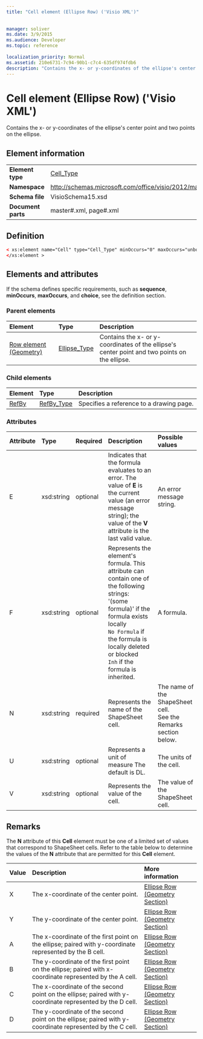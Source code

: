 ```yaml
---
title: "Cell element (Ellipse Row) ('Visio XML')"
 
 
manager: soliver
ms.date: 3/9/2015
ms.audience: Developer
ms.topic: reference
 
localization_priority: Normal
ms.assetid: 210e6731-7c94-90b1-c7c4-635df974fdb6
description: "Contains the x- or y-coordinates of the ellipse's center point and two points on the ellipse."
---
```


# Cell element (Ellipse Row) ('Visio XML')

Contains the x- or y-coordinates of the ellipse's center point and two points on the ellipse.
  
## Element information

|||
|:-----|:-----|
|**Element type** <br/> |[Cell_Type](cell_type-complextypevisio-xml.md) <br/> |
|**Namespace** <br/> |http://schemas.microsoft.com/office/visio/2012/main  <br/> |
|**Schema file** <br/> |VisioSchema15.xsd  <br/> |
|**Document parts** <br/> |master#.xml, page#.xml  <br/> |
   
## Definition

```XML
< xs:element name="Cell" type="Cell_Type" minOccurs="0" maxOccurs="unbounded" >
</xs:element >
```

## Elements and attributes

If the schema defines specific requirements, such as **sequence**, **minOccurs**, **maxOccurs**, and **choice**, see the definition section. 
  
### Parent elements

|**Element**|**Type**|**Description**|
|:-----|:-----|:-----|
|[Row element (Geometry)](row-element-geometry-sectionvisio-xml.md) <br/> |[Ellipse_Type](ellipse_type-complextypevisio-xml.md) <br/> |Contains the x- or y-coordinates of the ellipse's center point and two points on the ellipse.  <br/> |
   
### Child elements

|**Element**|**Type**|**Description**|
|:-----|:-----|:-----|
|[RefBy](refby-element-cell_type-complextypevisio-xml.md) <br/> |[RefBy_Type](refby_type-complextypevisio-xml.md) <br/> |Specifies a reference to a drawing page.  <br/> |
   
### Attributes

|**Attribute**|**Type**|**Required**|**Description**|**Possible values**|
|:-----|:-----|:-----|:-----|:-----|
|E  <br/> |xsd:string  <br/> |optional  <br/> |Indicates that the formula evaluates to an error. The value of **E** is the current value (an error message string); the value of the **V** attribute is the last valid value.  <br/> |An error message string.  <br/> |
|F  <br/> |xsd:string  <br/> |optional  <br/> | Represents the element's formula. This attribute can contain one of the following strings:  <br/>  '(some formula)' if the formula exists locally  <br/>  `No Formula` if the formula is locally deleted or blocked  <br/>  `Inh` if the formula is inherited.  <br/> |A formula.  <br/> |
|N  <br/> |xsd:string  <br/> |required  <br/> |Represents the name of the ShapeSheet cell.  <br/> |The name of the ShapeSheet cell.  <br/> See the Remarks section below.  <br/> |
|U  <br/> |xsd:string  <br/> |optional  <br/> |Represents a unit of measure The default is DL.  <br/> |The units of the cell.  <br/> |
|V  <br/> |xsd:string  <br/> |optional  <br/> |Represents the value of the cell.  <br/> |The value of the ShapeSheet cell.  <br/> |
   
## Remarks

The **N** attribute of this **Cell** element must be one of a limited set of values that correspond to ShapeSheet cells. Refer to the table below to determine the values of the **N** attribute that are permitted for this **Cell** element. 
  
|**Value**|**Description**|**More information**|
|:-----|:-----|:-----|
|X  <br/> |The x-coordinate of the center point.  <br/> |[Ellipse Row (Geometry Section)](ellipse-row-geometry-section.md) <br/> |
|Y  <br/> |The y-coordinate of the center point.  <br/> |[Ellipse Row (Geometry Section)](ellipse-row-geometry-section.md) <br/> |
|A  <br/> |The x-coordinate of the first point on the ellipse; paired with y-coordinate represented by the B cell.  <br/> |[Ellipse Row (Geometry Section)](ellipse-row-geometry-section.md) <br/> |
|B  <br/> |The y-coordinate of the first point on the ellipse; paired with x-coordinate represented by the A cell.  <br/> |[Ellipse Row (Geometry Section)](ellipse-row-geometry-section.md) <br/> |
|C  <br/> |The x-coordinate of the second point on the ellipse; paired with y-coordinate represented by the D cell.  <br/> |[Ellipse Row (Geometry Section)](ellipse-row-geometry-section.md) <br/> |
|D  <br/> |The y-coordinate of the second point on the ellipse; paired with y-coordinate represented by the C cell.  <br/> |[Ellipse Row (Geometry Section)](ellipse-row-geometry-section.md) <br/> |
   

